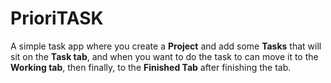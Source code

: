 # PrioriTASK

A simple task app where you create a **Project** and add some **Tasks** that will sit on the **Task tab**, and when you want to do the task to can move it to the **Working tab**, then finally, to the **Finished Tab** after finishing the tab.
